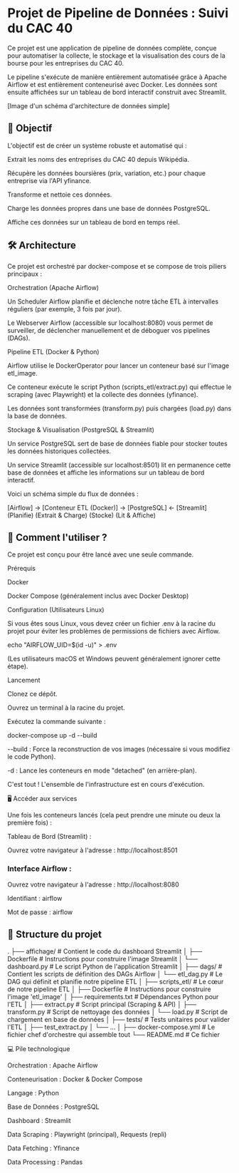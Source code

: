 # Projet de Pipeline de Données : Suivi du CAC 40

Ce projet est une application de pipeline de données complète, conçue pour automatiser la collecte, le stockage et la visualisation des cours de la bourse pour les entreprises du CAC 40.

Le pipeline s'exécute de manière entièrement automatisée grâce à Apache Airflow et est entièrement conteneurisé avec Docker. Les données sont ensuite affichées sur un tableau de bord interactif construit avec Streamlit.

[Image d'un schéma d'architecture de données simple]

## 🎯 Objectif

L'objectif est de créer un système robuste et automatisé qui :

Extrait les noms des entreprises du CAC 40 depuis Wikipédia.

Récupère les données boursières (prix, variation, etc.) pour chaque entreprise via l'API yfinance.

Transforme et nettoie ces données.

Charge les données propres dans une base de données PostgreSQL.

Affiche ces données sur un tableau de bord en temps réel.

## 🛠️ Architecture

Ce projet est orchestré par docker-compose et se compose de trois piliers principaux :

Orchestration (Apache Airflow)

Un Scheduler Airflow planifie et déclenche notre tâche ETL à intervalles réguliers (par exemple, 3 fois par jour).

Le Webserver Airflow (accessible sur localhost:8080) vous permet de surveiller, de déclencher manuellement et de déboguer vos pipelines (DAGs).

Pipeline ETL (Docker & Python)

Airflow utilise le DockerOperator pour lancer un conteneur basé sur l'image etl_image.

Ce conteneur exécute le script Python (scripts_etl/extract.py) qui effectue le scraping (avec Playwright) et la collecte des données (yfinance).

Les données sont transformées (transform.py) puis chargées (load.py) dans la base de données.

Stockage & Visualisation (PostgreSQL & Streamlit)

Un service PostgreSQL sert de base de données fiable pour stocker toutes les données historiques collectées.

Un service Streamlit (accessible sur localhost:8501) lit en permanence cette base de données et affiche les informations sur un tableau de bord interactif.

Voici un schéma simple du flux de données :

[Airflow]       ->   [Conteneur ETL (Docker)]   ->   [PostgreSQL]   <-   [Streamlit]
(Planifie)           (Extrait & Charge)           (Stocke)         (Lit & Affiche)


## 🚀 Comment l'utiliser ?

Ce projet est conçu pour être lancé avec une seule commande.

Prérequis

Docker

Docker Compose (généralement inclus avec Docker Desktop)

Configuration (Utilisateurs Linux)

Si vous êtes sous Linux, vous devez créer un fichier .env à la racine du projet pour éviter les problèmes de permissions de fichiers avec Airflow.

echo "AIRFLOW_UID=$(id -u)" > .env


(Les utilisateurs macOS et Windows peuvent généralement ignorer cette étape).

Lancement

Clonez ce dépôt.

Ouvrez un terminal à la racine du projet.

Exécutez la commande suivante :

docker-compose up -d --build


--build : Force la reconstruction de vos images (nécessaire si vous modifiez le code Python).

-d : Lance les conteneurs en mode "detached" (en arrière-plan).

C'est tout ! L'ensemble de l'infrastructure est en cours d'exécution.

🖥️ Accéder aux services

Une fois les conteneurs lancés (cela peut prendre une minute ou deux la première fois) :

Tableau de Bord (Streamlit) :

Ouvrez votre navigateur à l'adresse : http://localhost:8501

### Interface Airflow :

Ouvrez votre navigateur à l'adresse : http://localhost:8080

Identifiant : airflow

Mot de passe : airflow

## 📂 Structure du projet

.
├── affichage/            # Contient le code du dashboard Streamlit
│   ├── Dockerfile        # Instructions pour construire l'image Streamlit
│   └── dashboard.py      # Le script Python de l'application Streamlit
│
├── dags/                 # Contient les scripts de définition des DAGs Airflow
│   └── etl_dag.py        # Le DAG qui définit et planifie notre pipeline ETL
│
├── scripts_etl/          # Le cœur de notre pipeline ETL
│   ├── Dockerfile        # Instructions pour construire l'image 'etl_image'
│   ├── requirements.txt  # Dépendances Python pour l'ETL
│   ├── extract.py        # Script principal (Scraping & API)
│   ├── transform.py      # Script de nettoyage des données
│   └── load.py           # Script de chargement en base de données
│
├── tests/                # Tests unitaires pour valider l'ETL
│   ├── test_extract.py
│   └── ...
│
├── docker-compose.yml    # Le fichier chef d'orchestre qui assemble tout
└── README.md             # Ce fichier


💻 Pile technologique

Orchestration : Apache Airflow

Conteneurisation : Docker & Docker Compose

Langage : Python

Base de Données : PostgreSQL

Dashboard : Streamlit

Data Scraping : Playwright (principal), Requests (repli)

Data Fetching : Yfinance

Data Processing : Pandas
